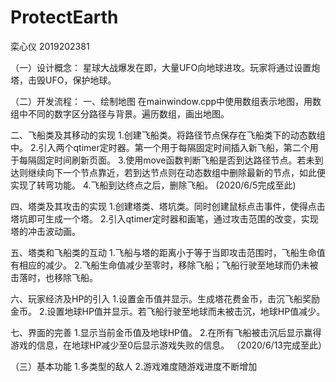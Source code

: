 # ProtectEarth

栾心仪 2019202381

（一）设计概念：
星球大战爆发在即，大量UFO向地球进攻。玩家将通过设置炮塔，击毁UFO，保护地球。


（二）开发流程：
一、绘制地图
在mainwindow.cpp中使用数组表示地图，用数组中不同的数字区分路径与背景。遍历数组，画出地图。

二、飞船类及其移动的实现
1.创建飞船类。将路径节点保存在飞船类下的动态数组中。
2.引入两个qtimer定时器。第一个用于每隔固定时间插入新飞船，第二个用于每隔固定时间刷新页面。
3.使用move函数判断飞船是否到达路径节点。若未到达则继续向下一个节点靠近，若到达节点则在动态数组中删除最新的节点，如此便实现了转弯功能。
4.飞船到达终点之后，删除飞船。
(2020/6/5完成至此)

四、塔类及其攻击的实现
1.创建塔类、塔坑类。同时创建鼠标点击事件，使得点击塔坑即可生成一个塔。
2.引入qtimer定时器和画笔，通过攻击范围的改变，实现塔的冲击波动画。

五、塔类和飞船类的互动
1.飞船与塔的距离小于等于当即攻击范围时，飞船生命值有相应的减少。
2.飞船生命值减少至零时，移除飞船；飞船行驶至地球而仍未被击落时，也移除飞船。

六、玩家经济及HP的引入
1.设置金币值并显示。生成塔花费金币，击沉飞船奖励金币。
2.设置地球HP值并显示。若飞船行驶至地球而未被击沉，地球HP值减少。

七、界面的完善
1.显示当前金币值及地球HP值。
2.在所有飞船被击沉后显示赢得游戏的信息，在地球HP减少至0后显示游戏失败的信息。
（2020/6/13完成至此）


（三）基本功能
1.多类型的敌人
2.游戏难度随游戏进度不断增加
